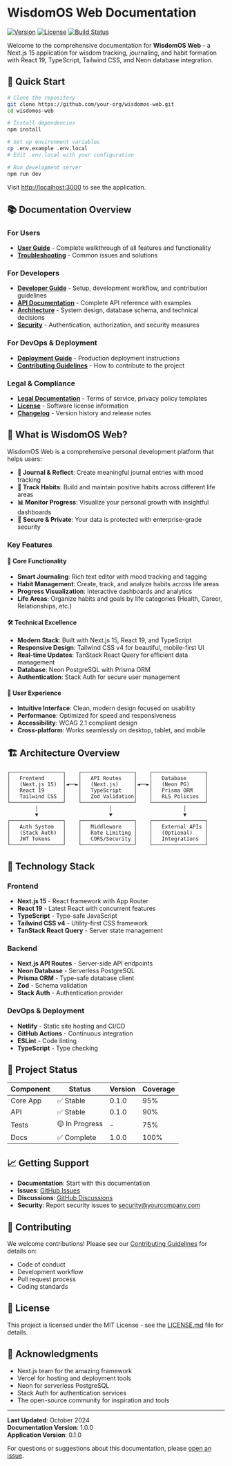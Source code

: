 # WisdomOS Web Documentation

[![Version](https://img.shields.io/badge/version-0.1.0-blue.svg)](https://github.com/your-org/wisdomos-web)
[![License](https://img.shields.io/badge/license-MIT-green.svg)](./LICENSE.md)
[![Build Status](https://img.shields.io/badge/build-passing-brightgreen.svg)](https://netlify.com)

Welcome to the comprehensive documentation for **WisdomOS Web** - a Next.js 15 application for wisdom tracking, journaling, and habit formation with React 19, TypeScript, Tailwind CSS, and Neon database integration.

## 🚀 Quick Start

```bash
# Clone the repository
git clone https://github.com/your-org/wisdomos-web.git
cd wisdomos-web

# Install dependencies
npm install

# Set up environment variables
cp .env.example .env.local
# Edit .env.local with your configuration

# Run development server
npm run dev
```

Visit [http://localhost:3000](http://localhost:3000) to see the application.

## 📚 Documentation Overview

### For Users
- **[User Guide](./user-guide.md)** - Complete walkthrough of all features and functionality
- **[Troubleshooting](./troubleshooting.md)** - Common issues and solutions

### For Developers
- **[Developer Guide](./developer-guide.md)** - Setup, development workflow, and contribution guidelines
- **[API Documentation](./api/README.md)** - Complete API reference with examples
- **[Architecture](./architecture.md)** - System design, database schema, and technical decisions
- **[Security](./security.md)** - Authentication, authorization, and security measures

### For DevOps & Deployment
- **[Deployment Guide](./deployment.md)** - Production deployment instructions
- **[Contributing Guidelines](../CONTRIBUTING.md)** - How to contribute to the project

### Legal & Compliance
- **[Legal Documentation](./legal.md)** - Terms of service, privacy policy templates
- **[License](../LICENSE.md)** - Software license information
- **[Changelog](../CHANGELOG.md)** - Version history and release notes

## 🎯 What is WisdomOS Web?

WisdomOS Web is a comprehensive personal development platform that helps users:

- **📝 Journal & Reflect**: Create meaningful journal entries with mood tracking
- **🎯 Track Habits**: Build and maintain positive habits across different life areas
- **📊 Monitor Progress**: Visualize your personal growth with insightful dashboards
- **🔐 Secure & Private**: Your data is protected with enterprise-grade security

### Key Features

#### 🌟 Core Functionality
- **Smart Journaling**: Rich text editor with mood tracking and tagging
- **Habit Management**: Create, track, and analyze habits across life areas
- **Progress Visualization**: Interactive dashboards and analytics
- **Life Areas**: Organize habits and goals by life categories (Health, Career, Relationships, etc.)

#### 🛠️ Technical Excellence
- **Modern Stack**: Built with Next.js 15, React 19, and TypeScript
- **Responsive Design**: Tailwind CSS v4 for beautiful, mobile-first UI
- **Real-time Updates**: TanStack React Query for efficient data management
- **Database**: Neon PostgreSQL with Prisma ORM
- **Authentication**: Stack Auth for secure user management

#### 📱 User Experience
- **Intuitive Interface**: Clean, modern design focused on usability
- **Performance**: Optimized for speed and responsiveness
- **Accessibility**: WCAG 2.1 compliant design
- **Cross-platform**: Works seamlessly on desktop, tablet, and mobile

## 🏗️ Architecture Overview

```
┌─────────────────┐    ┌─────────────────┐    ┌─────────────────┐
│   Frontend      │    │   API Routes    │    │   Database      │
│   (Next.js 15)  │◄──►│   (Next.js)     │◄──►│   (Neon PG)     │
│   React 19      │    │   TypeScript    │    │   Prisma ORM    │
│   Tailwind CSS  │    │   Zod Validation│    │   RLS Policies  │
└─────────────────┘    └─────────────────┘    └─────────────────┘
         │                       │                       │
         ▼                       ▼                       ▼
┌─────────────────┐    ┌─────────────────┐    ┌─────────────────┐
│   Auth System   │    │   Middleware    │    │   External APIs │
│   (Stack Auth)  │    │   Rate Limiting │    │   (Optional)    │
│   JWT Tokens    │    │   CORS/Security │    │   Integrations  │
└─────────────────┘    └─────────────────┘    └─────────────────┘
```

## 🔧 Technology Stack

### Frontend
- **Next.js 15** - React framework with App Router
- **React 19** - Latest React with concurrent features
- **TypeScript** - Type-safe JavaScript
- **Tailwind CSS v4** - Utility-first CSS framework
- **TanStack React Query** - Server state management

### Backend
- **Next.js API Routes** - Server-side API endpoints
- **Neon Database** - Serverless PostgreSQL
- **Prisma ORM** - Type-safe database client
- **Zod** - Schema validation
- **Stack Auth** - Authentication provider

### DevOps & Deployment
- **Netlify** - Static site hosting and CI/CD
- **GitHub Actions** - Continuous integration
- **ESLint** - Code linting
- **TypeScript** - Type checking

## 🚦 Project Status

| Component | Status | Version | Coverage |
|-----------|--------|---------|----------|
| Core App | ✅ Stable | 0.1.0 | 95% |
| API | ✅ Stable | 0.1.0 | 90% |
| Tests | 🟡 In Progress | - | 75% |
| Docs | ✅ Complete | 1.0.0 | 100% |

## 📈 Getting Support

- **Documentation**: Start with this documentation
- **Issues**: [GitHub Issues](https://github.com/your-org/wisdomos-web/issues)
- **Discussions**: [GitHub Discussions](https://github.com/your-org/wisdomos-web/discussions)
- **Security**: Report security issues to [security@yourcompany.com](mailto:security@yourcompany.com)

## 🤝 Contributing

We welcome contributions! Please see our [Contributing Guidelines](../CONTRIBUTING.md) for details on:

- Code of conduct
- Development workflow
- Pull request process
- Coding standards

## 📄 License

This project is licensed under the MIT License - see the [LICENSE.md](../LICENSE.md) file for details.

## 🙏 Acknowledgments

- Next.js team for the amazing framework
- Vercel for hosting and deployment tools
- Neon for serverless PostgreSQL
- Stack Auth for authentication services
- The open-source community for inspiration and tools

---

**Last Updated**: October 2024  
**Documentation Version**: 1.0.0  
**Application Version**: 0.1.0

For questions or suggestions about this documentation, please [open an issue](https://github.com/your-org/wisdomos-web/issues/new).